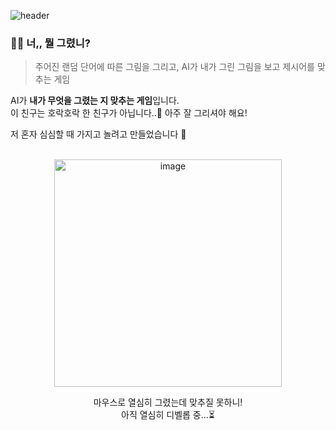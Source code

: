 ![header](https://capsule-render.vercel.app/api?type=soft&color=ffec90&height=150&section=header&text=what%20did%20you%20draw%3F%20🎨&fontSize=25&fontColor=4a4631&animation=twinkling)

<h3>👩‍🎨 너,, 뭘 그렸니?</h3>

> 주어진 랜덤 단어에 따른 그림을 그리고, AI가 내가 그린 그림을 보고 제시어를  맞추는 게임

<p>
	AI가 <b>내가 무엇을 그렸는 지 맞추는 게임</b>입니다.<br/>
	이 친구는 호락호락 한 친구가 아닙니다..🤦 아주 잘 그리셔야 해요! 
</p>

<p>
	저 혼자 심심할 때 가지고 놀려고 만들었습니다 👻<br/>
</p>
<br/>
<div align="center">
<img width="364" alt="image" src="https://user-images.githubusercontent.com/49464171/222673392-a73505f3-268d-45bf-9ae4-85a9444f8618.png">
<p>마우스로 열심히 그렸는데 맞추질 못하니!<br/>아직 열심히 디벨롭 중...⏳</p>
</div>
